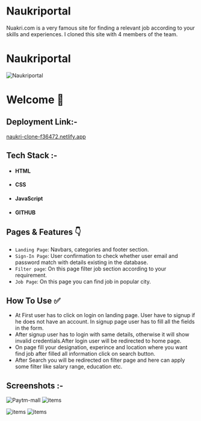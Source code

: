 # Naukriportal

Nuakri.com is a very famous site for finding a relevant job according to your skills and experiences. I cloned this site with 4 members of the team.
# Naukriportal


![ Naukriportal](https://miro.medium.com/max/1400/1*VBW9qLf7M24IG9b69SnWkg.png)


# Welcome :wave:


## Deployment Link:-
[naukri-clone-f36472.netlify.app](https://naukri-clone-f36472.netlify.app/)





## Tech Stack :- 

- #### HTML
- #### CSS 
- #### JavaScript
- #### GITHUB


## Pages & Features :point_down:


- `Landing Page`: Navbars, categories and footer section.
- `Sign-In Page`: User confirmation to check whether user email and password match with details existing in the database.
 - `Filter page`: On this page filter job section according to your requirement.
- `Job Page`: On this page you can find job in popular city.


 
## How To Use ✅

- At First user has to click on login on landing page. User have to signup if he does not have an account. In signup page user has to  fill  all the fields in the form.
- After signup user has to login with same details, otherwise it will show invalid credentials.After login user will be redirected to home page.
- On page fill your designation, experince and location where you want find job after filled all information click on search button.
- After Search you will be redirected on filter page and here can apply some filter like salary range, education etc.





## Screenshots :- 
![Paytm-mall](https://miro.medium.com/max/1400/1*QCylTwol_8WSqW5HfgaCSw.png)
![items](https://miro.medium.com/max/1400/1*C1pheoraT1r8qQ01gENj0A.png)

![items](https://miro.medium.com/max/1400/1*y4u8oZpjtNf-4i_1lRryag.png)
![items](https://miro.medium.com/max/1400/1*febVWoaYlJugkbkVjyNlgw.png)




